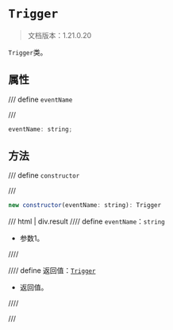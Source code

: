 # `Trigger`

> 文档版本：1.21.0.20

`Trigger`类。

## 属性

/// define
`eventName`


///

```js
eventName: string;
```


## 方法

/// define
`constructor`


///

```js
new constructor(eventName: string): Trigger
```

/// html | div.result
//// define
`eventName`：`string`

- 参数1。


////

//// define
返回值：[`Trigger`](./trigger.md)

- 返回值。


////

///

